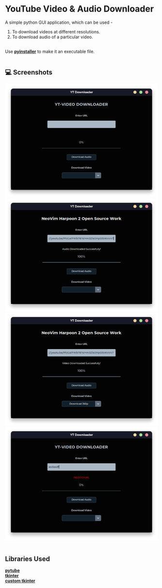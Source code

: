 # YouTube Video & Audio Downloader

A simple python GUI application, which can be used - <br>
1. To download videos at different resolutions.<br>
2. To download audio of a particular video. <br> <br>

Use [**pyinstaller**](https://pypi.org/project/pyinstaller/) to make it an executable file. <br> <br>

## 💻 Screenshots
![Application Screenshot](app.png) <br>
![Audio Downloaded Successfully Screenshot](app1.png) <br> 
![Video Downloader Successfully Screenshot](app2.png) <br>
![Invalid URL](app3.png) <br> <br>

## Libraries Used
[**pytube**](https://github.com/pytube/pytube) <br>
[**tkinter**](https://docs.python.org/3/library/tkinter.html) <br>
[**custom tkinter**](https://github.com/TomSchimansky/CustomTkinter) <br>
